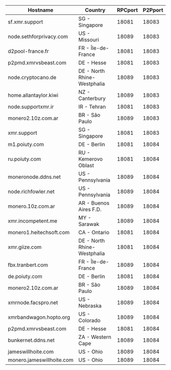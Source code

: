 Hostname | Country | RPCport | P2Pport
--- | --- | --- | ---
sf.xmr.support | SG - Singapore | 18081 | 18083
node.sethforprivacy.com | US - Missouri | 18089 | 18083
d2pool-france.fr | FR - Île-de-France | 18081 | 18083
p2pmd.xmrvsbeast.com | DE - Hesse | 18081 | 18083
node.cryptocano.de | DE - North Rhine-Westphalia | 18089 | 18083
home.allantaylor.kiwi | NZ - Canterbury | 18089 | 18083
node.supportxmr.ir | IR - Tehran | 18081 | 18083
monero2.10z.com.ar | BR - São Paulo | 18089 | 18083
xmr.support | SG - Singapore | 18081 | 18083
m1.poiuty.com | DE - Berlin | 18081 | 18084
ru.poiuty.com | RU - Kemerovo Oblast | 18081 | 18084
moneronode.ddns.net | US - Pennsylvania | 18089 | 18084
node.richfowler.net | US - Pennsylvania | 18089 | 18084
monero.10z.com.ar | AR - Buenos Aires F.D. | 18089 | 18084
xmr.incompetent.me | MY - Sarawak | 18089 | 18084
monero1.heitechsoft.com | CA - Ontario | 18081 | 18084
xmr.giize.com | DE - North Rhine-Westphalia | 18081 | 18084
fbx.tranbert.com | FR - Île-de-France | 18089 | 18084
de.poiuty.com | DE - Berlin | 18081 | 18084
monero2.10z.com.ar | BR - São Paulo | 18089 | 18084
xmrnode.facspro.net | US - Nebraska | 18089 | 18084
xmrbandwagon.hopto.org | US - Colorado | 18089 | 18084
p2pmd.xmrvsbeast.com | DE - Hesse | 18081 | 18084
bunkernet.ddns.net | ZA - Western Cape | 18089 | 18084
jameswillhoite.com | US - Ohio | 18089 | 18084
monero.jameswillhoite.com | US - Ohio | 18089 | 18084
